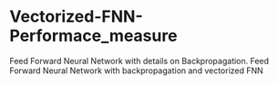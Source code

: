 # Vectorized-FNN-Performace_measure
Feed Forward Neural Network with details on Backpropagation. Feed Forward Neural Network with backpropagation and vectorized FNN
